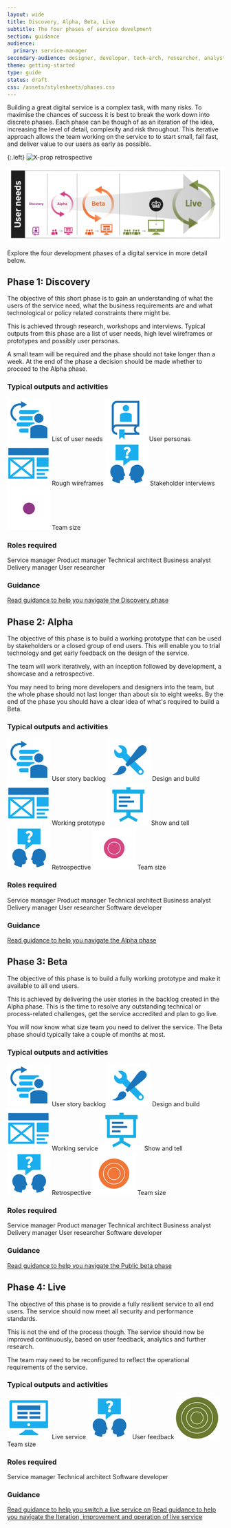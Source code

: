 ```yaml
---
layout: wide
title: Discovery, Alpha, Beta, Live
subtitle: The four phases of service develpment
section: guidance
audience:
  primary: service-manager
secondary-audience: designer, developer, tech-arch, researcher, analyst
theme: getting-started
type: guide
status: draft
css: /assets/stylesheets/phases.css
---
```



Building a great digital service is a complex task, with many risks. To maximise the chances of success it is best to break the work down into discrete phases. Each phase can be though of as an iteration of the idea, increasing the level of detail, complexity and risk throughout. This iterative approach allows the team working on the service to  to start small, fail fast, and deliver value to our users as early as possible.

{:.left}
![X-prop retrospective](http://farm9.staticflickr.com/8013/7105598457_084223078e_d.jpg)

<img class="phase-diagram" src="/assets/images/DBD_Graph.jpg" alt="Diagram showing the four main development phases of a Digital by Default service" />

Explore the four development phases of a digital service in more detail below.

 
## Phase 1: Discovery

The objective of this short phase is to gain an understanding of what the users of the service need, what the business requirements are and what technological or policy related constraints there might be.

This is achieved through research, workshops and interviews. Typical outputs from this phase are a list of user needs, high level wireframes or prototypes and possibly user personas.

A small team will be required and the phase should not take longer than a week. At the end of the phase a decision should be made whether to proceed to the Alpha phase.

### Typical outputs and activities

<img class="output" src="/assets/images/pictograms/backlog.png" />
List of user needs

<img class="output" src="/assets/images/pictograms/user-needs.png" />
User personas

<img class="output" src="/assets/images/pictograms/prototype.png" />
Rough wireframes

<img class="output" src="/assets/images/pictograms/discussion.png" />
Stakeholder interviews

<img class="output" src="/assets/images/pictograms/discovery-small.png" />
Team size

### Roles required
Service manager
Product manager
Technical architect
Business analyst
Delivery manager
User researcher

### Guidance
[Read guidance to help you navigate the Discovery phase](/guides/phases/discovery.html)


## Phase 2: Alpha
The objective of this phase is to build a working prototype that can be used by stakeholders or a closed group of end users. This will enable you to trial technology and get early feedback on the design of the service.

The team will work iteratively, with an inception followed by development, a showcase and a retrospective.

You may need to bring more developers and designers into the team, but the whole phase should not last longer than about six to eight weeks. By the end of the phase you should have a clear idea of what's required to build a Beta.

### Typical outputs and activities

<img class="output" src="/assets/images/pictograms/backlog.png" />
User story backlog

<img class="output" src="/assets/images/pictograms/design-and-build.png" />
Design and build

<img class="output" src="/assets/images/pictograms/prototype.png" />
Working prototype

<img class="output" src="/assets/images/pictograms/presentation.png" />
Show and tell

<img class="output" src="/assets/images/pictograms/discussion.png" />
Retrospective

<img class="output" src="/assets/images/pictograms/alpha-medium.png" />
Team size

### Roles required
Service manager
Product manager
Technical architect
Business analyst
Delivery manager
User researcher
Software developer

### Guidance
[Read guidance to help you navigate the Alpha phase](/guides/phases/alpha.html)


## Phase 3: Beta

The objective of this phase is to build a fully working prototype and make it available to all end users.

This is achieved by delivering the user stories in the backlog created in the Alpha phase. This is the time to resolve any outstanding technical or process-related challenges, get the service accredited and plan to go live.

You will now know what size team you need to deliver the service. The Beta phase should typically take a couple of months at most.

### Typical outputs and activities

<img class="output" src="/assets/images/pictograms/backlog.png" />
User story backlog

<img class="output" src="/assets/images/pictograms/design-and-build.png" />
Design and build

<img class="output" src="/assets/images/pictograms/prototype.png" />
Working service

<img class="output" src="/assets/images/pictograms/presentation.png" />
Show and tell

<img class="output" src="/assets/images/pictograms/discussion.png" />
Retrospective

<img class="output" src="/assets/images/pictograms/beta-large.png" />
Team size

### Roles required
Service manager
Product manager
Technical architect
Business analyst
Delivery manager
User researcher
Software developer

### Guidance
[Read guidance to help you navigate the Public beta phase](/guides/phases/beta.html)

## Phase 4: Live

The objective of this phase is to provide a fully resilient service to all end users. The service should now meet all security and performance standards.

This is not the end of the process though. The service should now be improved continuously, based on user feedback, analytics and further research.

The team may need to be reconfigured to reflect the operational requirements of the service.

### Typical outputs and activities

<img class="output" src="/assets/images/pictograms/website.png" />
Live service

<img class="output" src="/assets/images/pictograms/discussion.png" />
User feedback

<img class="output" src="/assets/images/pictograms/live-larger.png" />
Team size

### Roles required
Service manager
Technical architect
Software developer

### Guidance
[Read guidance to help you switch a live service on](/guides/phases/live.html)
[Read guidance to help you navigate the Iteration, improvement and operation of live service](/guides/phases/operational.html)